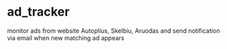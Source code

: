 # ad_tracker
monitor ads from website Autoplius, Skelbiu, Aruodas and send notification via email when new matching ad appears
